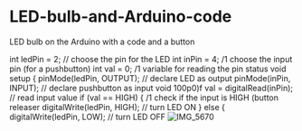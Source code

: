 # LED-bulb-and-Arduino-code
 LED bulb on the Arduino with a code and a button
 
 int ledPin = 2; // choose the pin for the LED
int inPin = 4;
/1 choose the input pin (for a pushbutton)
int val = 0;
/1 variable for reading the pin status
void setup {
pinMode(ledPin, OUTPUT); // declare LED as output
pinMode(inPin, INPUT);
// declare pushbutton as input
void 100p0)f
val = digitalRead(inPin); // read input value
if (val == HIGH) {
/1 check if the input is HIGH (button releaser
digitalWrite(ledPin, HIGH); // turn LED ON
} else {
digitalWrite(ledPin, LOW); // turn LED OFF
![IMG_5670](https://user-images.githubusercontent.com/108140215/180976810-ca7e8d35-92b0-4226-bc8b-4fa2ca4c7346.png)
